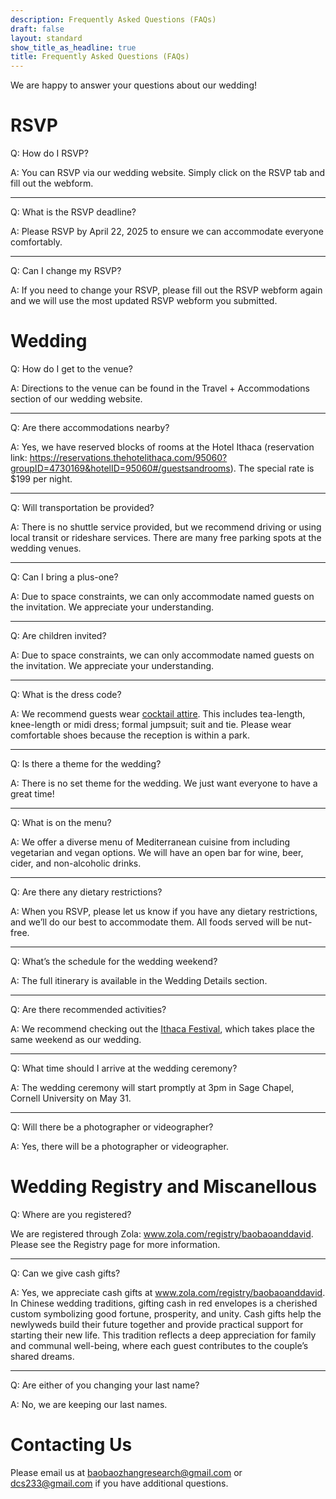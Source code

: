 ```yaml
---
description: Frequently Asked Questions (FAQs)
draft: false
layout: standard
show_title_as_headline: true
title: Frequently Asked Questions (FAQs)
---
```


We are happy to answer your questions about our wedding!

# RSVP

Q: How do I RSVP?

A: You can RSVP via our wedding website. Simply click on the RSVP tab and fill out the webform.

-----------

Q: What is the RSVP deadline?

A: Please RSVP by April 22, 2025 to ensure we can accommodate everyone comfortably.

-----------

Q: Can I change my RSVP?

A: If you need to change your RSVP, please fill out the RSVP webform again and we will use the most updated RSVP webform you submitted.

# Wedding

Q: How do I get to the venue?

A: Directions to the venue can be found in the Travel + Accommodations section of our wedding website. 

-----------

Q: Are there accommodations nearby?

A: Yes, we have reserved blocks of rooms at the Hotel Ithaca (reservation link: https://reservations.thehotelithaca.com/95060?groupID=4730169&hotelID=95060#/guestsandrooms). The special rate is $199 per night.

-----------

Q: Will transportation be provided?

A: There is no shuttle service provided, but we recommend driving or using local transit or rideshare services. There are many free parking spots at the wedding venues.

-----------

Q: Can I bring a plus-one?

A: Due to space constraints, we can only accommodate named guests on the invitation. We appreciate your understanding.

-----------

Q: Are children invited?

A: Due to space constraints, we can only accommodate named guests on the invitation. We appreciate your understanding.

-----------

Q: What is the dress code?

A: We recommend guests wear [cocktail attire](https://www.theknot.com/content/cocktail-wedding-attire). This includes tea-length, knee-length or midi dress; formal jumpsuit; suit and tie. Please wear comfortable shoes because the reception is within a park.

-----------

Q: Is there a theme for the wedding?

A: There is no set theme for the wedding. We just want everyone to have a great time!

-----------

Q: What is on the menu?

A: We offer a diverse menu of Mediterranean cuisine from including vegetarian and vegan options. We will have an open bar for wine, beer, cider, and non-alcoholic drinks.

-----------

Q: Are there any dietary restrictions?

A: When you RSVP, please let us know if you have any dietary restrictions, and we’ll do our best to accommodate them. All foods served will be nut-free.

-----------

Q: What’s the schedule for the wedding weekend?

A: The full itinerary is available in the Wedding Details section.

-----------

Q: Are there recommended activities?

A: We recommend checking out the [Ithaca Festival](https://ithacafestival.org/), which takes place the same weekend as our wedding.

-----------

Q: What time should I arrive at the wedding ceremony?

A: The wedding ceremony will start promptly at 3pm in Sage Chapel, Cornell University on May 31.

-----------

Q: Will there be a photographer or videographer?

A: Yes, there will be a photographer or videographer. 

# Wedding Registry and Miscanellous 

Q: Where are you registered?

We are registered through Zola: www.zola.com/registry/baobaoanddavid. Please see the Registry page for more information.

-----------

Q: Can we give cash gifts?

A: Yes, we appreciate cash gifts at www.zola.com/registry/baobaoanddavid. In Chinese wedding traditions, gifting cash in red envelopes is a cherished custom symbolizing good fortune, prosperity, and unity. Cash gifts help the newlyweds build their future together and provide practical support for starting their new life. This tradition reflects a deep appreciation for family and communal well-being, where each guest contributes to the couple’s shared dreams.

-----------

Q: Are either of you changing your last name?

A: No, we are keeping our last names. 

# Contacting Us

Please email us at baobaozhangresearch@gmail.com or dcs233@gmail.com if you have additional questions.


